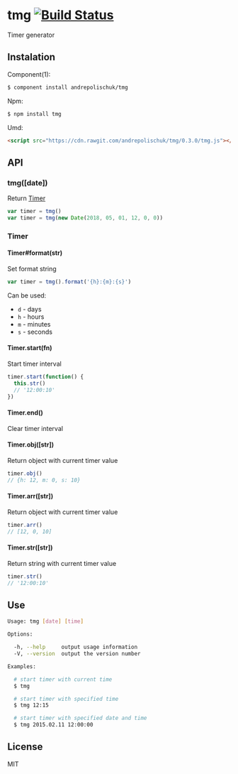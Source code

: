 # tmg [![Build Status](https://travis-ci.org/andrepolischuk/tmg.svg?branch=master)](https://travis-ci.org/andrepolischuk/tmg)

  Timer generator

## Instalation

  Component(1):

```sh
$ component install andrepolischuk/tmg
```

  Npm:

```sh
$ npm install tmg
```

  Umd:

```html
<script src="https://cdn.rawgit.com/andrepolischuk/tmg/0.3.0/tmg.js"></script>
```

## API

### tmg([date])

  Return [Timer](#timer)

```js
var timer = tmg()
var timer = tmg(new Date(2018, 05, 01, 12, 0, 0))
```

### Timer

#### Timer#format(str)

  Set format string

```js
var timer = tmg().format('{h}:{m}:{s}')
```

  Can be used:

  * `d` - days
  * `h` - hours
  * `m` - minutes
  * `s` - seconds

#### Timer.start(fn)

  Start timer interval

```js
timer.start(function() {
  this.str()
  // '12:00:10'
})
```

#### Timer.end()

  Clear timer interval

#### Timer.obj([str])

  Return object with current timer value

```js
timer.obj()
// {h: 12, m: 0, s: 10}
```

#### Timer.arr([str])

  Return object with current timer value

```js
timer.arr()
// [12, 0, 10]
```

#### Timer.str([str])

  Return string with current timer value

```js
timer.str()
// '12:00:10'
```

## Use

```sh
Usage: tmg [date] [time]

Options:

  -h, --help     output usage information
  -V, --version  output the version number  

Examples:

  # start timer with current time
  $ tmg

  # start timer with specified time
  $ tmg 12:15

  # start timer with specified date and time
  $ tmg 2015.02.11 12:00:00
```

## License

  MIT
